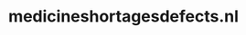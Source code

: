 ---
layout: post
title: "medicineshortagesdefects.nl"
internal_url: "/dutchgov/medicineshortagesdefects.nl.html"
subdomains_count: 4
all_subdomains_count: 6
urls_count: 4
ssl_rank: 0
http_rank: 70
url_link: /data/medicineshortagesdefects.nl/urls.txt
all_subdomains_link: /data/medicineshortagesdefects.nl/all_subdomains.txt
subdomains_link: /data/medicineshortagesdefects.nl/subdomains.txt
categories: dutchgov
---